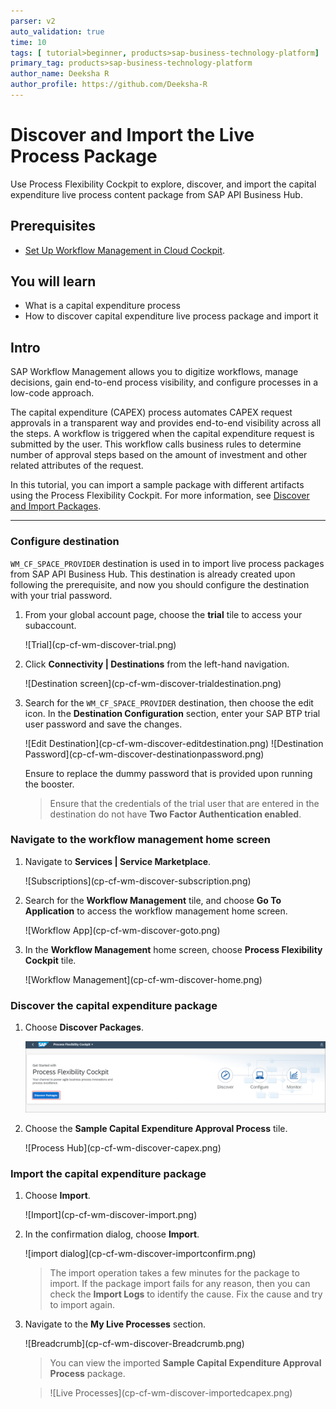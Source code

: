 ```yaml
---
parser: v2
auto_validation: true
time: 10
tags: [ tutorial>beginner, products>sap-business-technology-platform]
primary_tag: products>sap-business-technology-platform
author_name: Deeksha R
author_profile: https://github.com/Deeksha-R
---
```


# Discover and Import the Live Process Package
<!-- description --> Use Process Flexibility Cockpit to explore, discover, and import the capital expenditure live process content package from SAP API Business Hub.

## Prerequisites
- [Set Up Workflow Management in Cloud Cockpit](cp-starter-ibpm-employeeonboarding-1-setup).

## You will learn
  - What is a capital expenditure process
  - How to discover capital expenditure live process package and import it

## Intro
SAP Workflow Management allows you to digitize workflows, manage decisions, gain end-to-end process visibility, and configure processes in a low-code approach.

The capital expenditure (CAPEX) process automates CAPEX request approvals in a transparent way and provides end-to-end visibility across all the steps. A workflow is triggered when the capital expenditure request is submitted by the user. This workflow calls business rules to determine number of approval steps based on the amount of investment and other related attributes of the request.

In this tutorial, you can import a sample package with different artifacts using the Process Flexibility Cockpit. For more information, see [Discover and Import Packages](https://help.sap.com/viewer/6f55baaf330443bd8132d071581bbae6/Cloud/en-US/bf54c54a7522465788728e6a33c88a8b.html).

---

### Configure destination


`WM_CF_SPACE_PROVIDER` destination is used in to import live process packages from SAP API Business Hub. This destination is already created upon following the prerequisite, and now you should configure the destination with your trial password.

1. From your global account page, choose the **trial** tile to access your subaccount.

    <!-- border -->![Trial](cp-cf-wm-discover-trial.png)

2. Click **Connectivity | Destinations** from the left-hand navigation.

    <!-- border -->![Destination screen](cp-cf-wm-discover-trialdestination.png)

3. Search for the `WM_CF_SPACE_PROVIDER` destination, then choose the edit icon. In the **Destination Configuration** section, enter your SAP BTP trial user password and save the changes.

    <!-- border -->![Edit Destination](cp-cf-wm-discover-editdestination.png)

    <!-- border -->![Destination Password](cp-cf-wm-discover-destinationpassword.png)

    Ensure to replace the dummy password that is provided upon running the booster.
    > Ensure that the credentials of the trial user that are entered in the destination do not have **Two Factor Authentication enabled**.

### Navigate to the workflow management home screen

1. Navigate to **Services | Service Marketplace**.

    <!-- border -->![Subscriptions](cp-cf-wm-discover-subscription.png)

2. Search for the **Workflow Management** tile, and choose **Go To Application** to access the workflow management home screen.

    <!-- border -->![Workflow App](cp-cf-wm-discover-goto.png)

3. In the **Workflow Management** home screen, choose **Process Flexibility Cockpit** tile.

    <!-- border -->![Workflow Management](cp-cf-wm-discover-home.png)


### Discover the capital expenditure package


1. Choose **Discover Packages**.

    ![Discover Packages](cp-cf-wm-discover-pfc.png)

2.  Choose the **Sample Capital Expenditure Approval Process** tile.

    <!-- border -->![Process Hub](cp-cf-wm-discover-capex.png)



### Import the capital expenditure package


1. Choose **Import**.

    <!-- border -->![Import](cp-cf-wm-discover-import.png)

2. In the confirmation dialog, choose **Import**.

    <!-- border -->![import dialog](cp-cf-wm-discover-importconfirm.png)

    > The import operation takes a few minutes for the package to import. If the package import fails for any reason, then you can check the **Import Logs** to identify the cause. Fix the cause and try to import again.

3. Navigate to the **My Live Processes** section.

    <!-- border -->![Breadcrumb](cp-cf-wm-discover-Breadcrumb.png)

    > You can view the imported **Sample Capital Expenditure Approval Process** package.

    ><!-- border -->![Live Processes](cp-cf-wm-discover-importedcapex.png)


